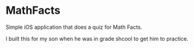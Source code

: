 # MathFacts
Simple iOS application that does a quiz for Math Facts. 

I built this for my son when he was in grade shcool to get him to practice.  
